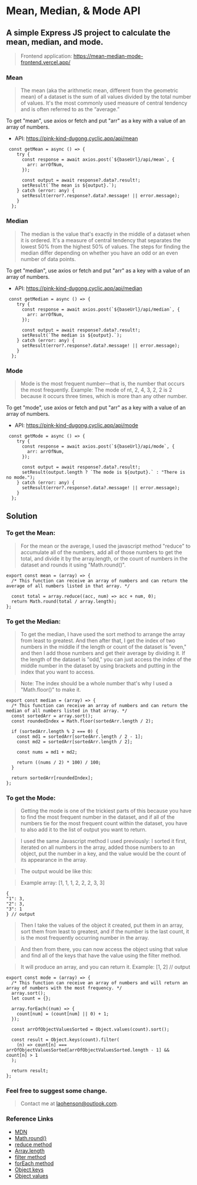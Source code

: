# Mean, Median, & Mode API
## A simple Express JS project to calculate the mean, median, and mode.
> Frontend application: https://mean-median-mode-frontend.vercel.app/

### Mean
> The mean (aka the arithmetic mean, different from the geometric mean) of a dataset is the sum of all values divided by the total number of values. It's the most commonly used measure of central tendency and is often referred to as the “average.”

To get "mean", use axios or fetch and put "arr" as a key with a value of an array of numbers.

+ API: https://pink-kind-dugong.cyclic.app/api/mean

```
 const getMean = async () => {
    try {
      const response = await axios.post(`${baseUrl}/api/mean`, {
        arr: arrOfNum,
      });

      const output = await response?.data?.result!;
      setResult(`The mean is ${output}.`);
    } catch (error: any) {
      setResult(error?.response?.data?.message! || error.message);
    }
  };
```

### Median
> The median is the value that's exactly in the middle of a dataset when it is ordered. It's a measure of central tendency that separates the lowest 50% from the highest 50% of values. The steps for finding the median differ depending on whether you have an odd or an even number of data points.

To get "median", use axios or fetch and put "arr" as a key with a value of an array of numbers.

+ API: https://pink-kind-dugong.cyclic.app/api/median

```
 const getMedian = async () => {
    try {
      const response = await axios.post(`${baseUrl}/api/median`, {
        arr: arrOfNum,
      });

      const output = await response?.data?.result!;
      setResult(`The median is ${output}.`);
    } catch (error: any) {
      setResult(error?.response?.data?.message! || error.message);
    }
  };
```

### Mode
> Mode is the most frequent number—that is, the number that occurs the most frequently. Example: The mode of nt, 2, 4, 3, 2, 2 is 2 because it occurs three times, which is more than any other number.

To get "mode", use axios or fetch and put "arr" as a key with a value of an array of numbers.

+ API: https://pink-kind-dugong.cyclic.app/api/mode

```
 const getMode = async () => {
    try {
      const response = await axios.post(`${baseUrl}/api/mode`, {
        arr: arrOfNum,
      });

      const output = await response?.data?.result!;
      setResult(output.length ? `The mode is ${output}.` : "There is no mode.");
    } catch (error: any) {
      setResult(error?.response?.data?.message! || error.message);
    }
  };
```
## Solution

### To get the Mean:

> For the mean or the average, I used the javascript method "reduce" to accumulate all of the numbers, add all of those numbers to get the total, and divide it by the array.length, or the count of numbers in the dataset and rounds it using "Math.round()".

```
export const mean = (array) => {
  /* This function can receive an array of numbers and can return the average of all numbers listed in that array. */
  
  const total = array.reduce((acc, num) => acc + num, 0);
  return Math.round(total / array.length);
};
```
### To get the Median:

> To get the median, I have used the sort method to arrange the array from least to greatest. And then after that, I get the index of two numbers in the middle if the length or count of the dataset is "even," and then I add those numbers and get their average by dividing it. If the length of the dataset is "odd," you can just access the index of the middle number in the dataset by using brackets and putting in the index that you want to access.

> Note: The index should be a whole number that's why I used a "Math.floor()" to make it.

```
export const median = (array) => {
  /* This function can receive an array of numbers and can return the median of all numbers listed in that array. */
  const sortedArr = array.sort();
  const roundedIndex = Math.floor(sortedArr.length / 2);

  if (sortedArr.length % 2 === 0) {
    const md1 = sortedArr[sortedArr.length / 2 - 1];
    const md2 = sortedArr[sortedArr.length / 2];

    const nums = md1 + md2;

    return ((nums / 2) * 100) / 100;
  }

  return sortedArr[roundedIndex];
};
```
### To get the Mode:

> Getting the mode is one of the trickiest parts of this because you have to find the most frequent number in the dataset, and if all of the numbers tie for the most frequent count within the dataset, you have to also add it to the list of output you want to return.

> I used the same Javascript method I used previously: I sorted it first, iterated on all numbers in the array, added those numbers to an object, put the number in a key, and the value would be the count of its appearance in the array.

> The output would be like this:

> Example array: [1, 1, 1, 2, 2, 2, 3, 3]

```
{
"1": 3, 
"2": 3, 
"3": 1
} // output 
```

> Then I take the values of the object it created, put them in an array, sort them from least to greatest, and if the number is the last count, it is the most frequently occurring number in the array.

> And then from there, you can now access the object using that value and find all of the keys that have the value using the filter method.

> It will produce an array, and you can return it. Example: [1, 2] // output

```
export const mode = (array) => {
  /* This function can receive an array of numbers and will return an array of numbers with the most frequency. */
  array.sort();
  let count = {};

  array.forEach((num) => {
    count[num] = (count[num] || 0) + 1;
  });

  const arrOfObjectValuesSorted = Object.values(count).sort();

  const result = Object.keys(count).filter(
    (n) => count[n] === arrOfObjectValuesSorted[arrOfObjectValuesSorted.length - 1] && count[n] > 1
  );

  return result;
};
```
### Feel free to suggest some change.
> Contact me at laohenson@outlook.com.

### Reference Links
+ [MDN](https://developer.mozilla.org/en-US/)
+ [Math.round()](https://developer.mozilla.org/en-US/docs/Web/JavaScript/Reference/Global_Objects/Math/round)
+ [reduce method](https://developer.mozilla.org/en-US/docs/Web/JavaScript/Reference/Global_Objects/Array/reduce?qs=reduce)
+ [Array.length](https://developer.mozilla.org/en-US/docs/Web/JavaScript/Reference/Global_Objects/Array/length?qs=leng)
+ [filter method](https://developer.mozilla.org/en-US/docs/Web/JavaScript/Reference/Global_Objects/Array/filter?qs=filter)
+ [forEach method](https://developer.mozilla.org/en-US/docs/Web/JavaScript/Reference/Global_Objects/Array/forEach?qs=forEA)
+ [Object keys](https://developer.mozilla.org/en-US/docs/Web/JavaScript/Reference/Global_Objects/Object/keys?qs=object%20keys)
+ [Object values](https://developer.mozilla.org/en-US/docs/Web/JavaScript/Reference/Global_Objects/Object/values?qs=object%20val)
